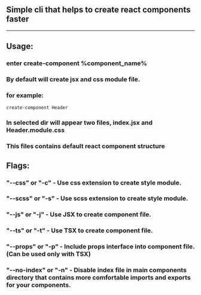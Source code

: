 ## Simple cli that helps to create react components faster

<hr>

## Usage:

### enter create-component %component_name%

### By default will create jsx and css module file.

### for example:

```
create-component Header
```

### In selected dir will appear two files, index.jsx and Header.module.css

### This files contains default react component structure

## Flags:

### "--css" or "-c" - Use css extension to create style module.

### "--scss" or "-s" - Use scss extension to create style module.

### "--js" or "-j" - Use JSX to create component file.

### "--ts" or "-t" - Use TSX to create component file.

### "--props" or "-p" - Include props interface into component file. (Can be used only with TSX)

### "--no-index" or "-n" - Disable index file in main components directory that contains more comfortable imports and exports for your components.
